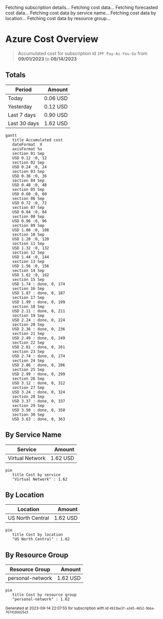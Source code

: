 Fetching subscription details...
Fetching cost data...
Fetching forecasted cost data...
Fetching cost data by service name...
Fetching cost data by location...
Fetching cost data by resource group...
# Azure Cost Overview

> Accumulated cost for subscription id `JPF Pay-As-You-Go` from **09/01/2023** to **09/14/2023**

## Totals

|Period|Amount|
|---|---:|
|Today|0.06 USD|
|Yesterday|0.12 USD|
|Last 7 days|0.90 USD|
|Last 30 days|1.62 USD|

```mermaid
gantt
   title Accumulated cost
   dateFormat  X
   axisFormat %s
   section 01 Sep
   USD 0.12 :0, 12
   section 02 Sep
   USD 0.24 :0, 24
   section 03 Sep
   USD 0.36 :0, 36
   section 04 Sep
   USD 0.48 :0, 48
   section 05 Sep
   USD 0.60 :0, 60
   section 06 Sep
   USD 0.72 :0, 72
   section 07 Sep
   USD 0.84 :0, 84
   section 08 Sep
   USD 0.96 :0, 96
   section 09 Sep
   USD 1.08 :0, 108
   section 10 Sep
   USD 1.20 :0, 120
   section 11 Sep
   USD 1.32 :0, 132
   section 12 Sep
   USD 1.44 :0, 144
   section 13 Sep
   USD 1.56 :0, 156
   section 14 Sep
   USD 1.62 :0, 162
   section 15 Sep
   USD 1.74 : done, 0, 174
   section 16 Sep
   USD 1.87 : done, 0, 187
   section 17 Sep
   USD 1.99 : done, 0, 199
   section 18 Sep
   USD 2.11 : done, 0, 211
   section 19 Sep
   USD 2.24 : done, 0, 224
   section 20 Sep
   USD 2.36 : done, 0, 236
   section 21 Sep
   USD 2.49 : done, 0, 249
   section 22 Sep
   USD 2.61 : done, 0, 261
   section 23 Sep
   USD 2.74 : done, 0, 274
   section 24 Sep
   USD 2.86 : done, 0, 286
   section 25 Sep
   USD 2.99 : done, 0, 299
   section 26 Sep
   USD 3.12 : done, 0, 312
   section 27 Sep
   USD 3.24 : done, 0, 324
   section 28 Sep
   USD 3.37 : done, 0, 337
   section 29 Sep
   USD 3.50 : done, 0, 350
   section 30 Sep
   USD 3.63 : done, 0, 363
```

## By Service Name

|Service|Amount|
|---|---:|
|Virtual Network|1.62 USD|

```mermaid
pie
   title Cost by service
   "Virtual Network" : 1.62
```

## By Location

|Location|Amount|
|---|---:|
|US North Central|1.62 USD|

```mermaid
pie
   title Cost by location
   "US North Central" : 1.62
```

## By Resource Group

|Resource Group|Amount|
|---|---:|
|personal-network|1.62 USD|

```mermaid
pie
   title Cost by resource group
   "personal-network" : 1.62
```

<sup>Generated at 2023-09-14 22:07:55 for subscription with id `4913be3f-a345-4652-9bba-767418dd25e3`</sup>
